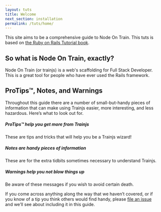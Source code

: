 ```yaml
---
layout: tuts
title: Welcome
next_section: installation
permalink: /tuts/home/
---
```


This site aims to be a comprehensive guide to Node On Train. This tuts is based on
[the Ruby on Rails Tutorial book](http://ruby.railstutorial.org).

## So what is Node On Train, exactly?

Node On Train (or trainjs) is a web's scaffolding for Full Stack Developer.
This is a great tool for people who have ever used the Rails framework.

## ProTips™, Notes, and Warnings

Throughout this guide there are a number of small-but-handy pieces of
information that can make using Trainjs easier, more interesting, and less
hazardous. Here’s what to look out for.

<div class="note">
  <h5>ProTips™ help you get more from Trainjs</h5>
  <p>These are tips and tricks that will help you be a Trainjs wizard!</p>
</div>

<div class="note info">
  <h5>Notes are handy pieces of information</h5>
  <p>These are for the extra tidbits sometimes necessary to understand
	 Trainjs.</p>
</div>

<div class="note warning">
  <h5>Warnings help you not blow things up</h5>
  <p>Be aware of these messages if you wish to avoid certain death.</p>
</div>

If you come across anything along the way that we haven’t covered, or if you
know of a tip you think others would find handy, please [file an
issue](https://github.com/nodeontrain/trainjs/issues/new) and we’ll see about
including it in this guide.
